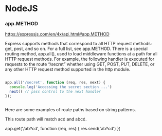 # NodeJS
### app.METHOD
https://expressjs.com/en/4x/api.html#app.METHOD


Express supports methods that correspond to all HTTP request methods: get, post, and so on. For a full list, see app.METHOD.
There is a special routing method, app.all(), used to load middleware functions at a path for all HTTP request methods.
For example, the following handler is executed for requests to the route “/secret” whether using GET, POST, PUT, DELETE, 
or any other HTTP request method supported in the http module.

```javascript

app.all('/secret', function (req, res, next) {
  console.log('Accessing the secret section ...')
  next() // pass control to the next handler
});



```

Here are some examples of route paths based on string patterns.

This route path will match acd and abcd.

app.get('/ab?cd', function (req, res) {
  res.send('ab?cd')
})
